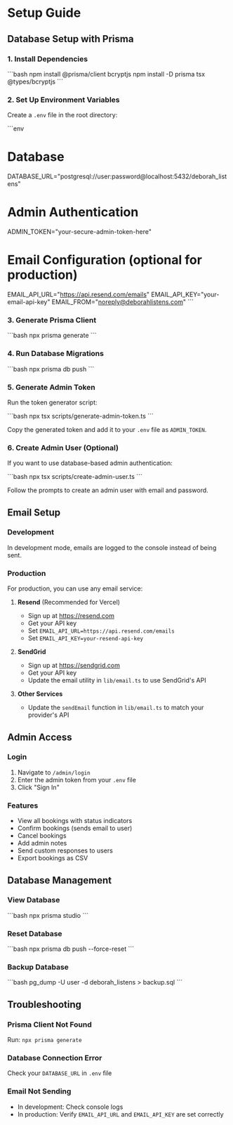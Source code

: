 # Setup Guide

## Database Setup with Prisma

### 1. Install Dependencies

\`\`\`bash
npm install @prisma/client bcryptjs
npm install -D prisma tsx @types/bcryptjs
\`\`\`

### 2. Set Up Environment Variables

Create a `.env` file in the root directory:

\`\`\`env
# Database
DATABASE_URL="postgresql://user:password@localhost:5432/deborah_listens"

# Admin Authentication
ADMIN_TOKEN="your-secure-admin-token-here"

# Email Configuration (optional for production)
EMAIL_API_URL="https://api.resend.com/emails"
EMAIL_API_KEY="your-email-api-key"
EMAIL_FROM="noreply@deborahlistens.com"
\`\`\`

### 3. Generate Prisma Client

\`\`\`bash
npx prisma generate
\`\`\`

### 4. Run Database Migrations

\`\`\`bash
npx prisma db push
\`\`\`

### 5. Generate Admin Token

Run the token generator script:

\`\`\`bash
npx tsx scripts/generate-admin-token.ts
\`\`\`

Copy the generated token and add it to your `.env` file as `ADMIN_TOKEN`.

### 6. Create Admin User (Optional)

If you want to use database-based admin authentication:

\`\`\`bash
npx tsx scripts/create-admin-user.ts
\`\`\`

Follow the prompts to create an admin user with email and password.

## Email Setup

### Development
In development mode, emails are logged to the console instead of being sent.

### Production
For production, you can use any email service:

1. **Resend** (Recommended for Vercel)
   - Sign up at https://resend.com
   - Get your API key
   - Set `EMAIL_API_URL=https://api.resend.com/emails`
   - Set `EMAIL_API_KEY=your-resend-api-key`

2. **SendGrid**
   - Sign up at https://sendgrid.com
   - Get your API key
   - Update the email utility in `lib/email.ts` to use SendGrid's API

3. **Other Services**
   - Update the `sendEmail` function in `lib/email.ts` to match your provider's API

## Admin Access

### Login
1. Navigate to `/admin/login`
2. Enter the admin token from your `.env` file
3. Click "Sign In"

### Features
- View all bookings with status indicators
- Confirm bookings (sends email to user)
- Cancel bookings
- Add admin notes
- Send custom responses to users
- Export bookings as CSV

## Database Management

### View Database
\`\`\`bash
npx prisma studio
\`\`\`

### Reset Database
\`\`\`bash
npx prisma db push --force-reset
\`\`\`

### Backup Database
\`\`\`bash
pg_dump -U user -d deborah_listens > backup.sql
\`\`\`

## Troubleshooting

### Prisma Client Not Found
Run: `npx prisma generate`

### Database Connection Error
Check your `DATABASE_URL` in `.env` file

### Email Not Sending
- In development: Check console logs
- In production: Verify `EMAIL_API_URL` and `EMAIL_API_KEY` are set correctly
